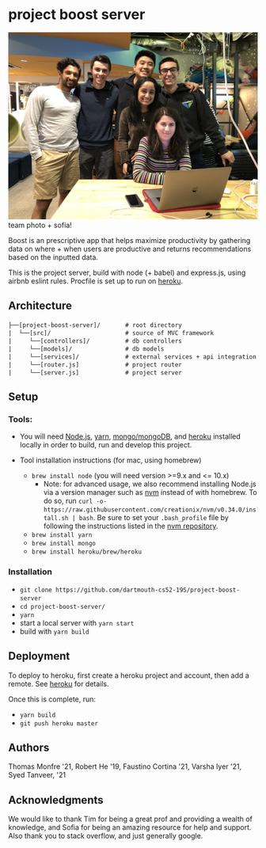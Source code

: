 # project boost server

![team photo](images/team-photo.jpg)
team photo + sofia!

Boost is an prescriptive app that helps maximize productivity by gathering data on where + when users are productive and returns recommendations based on the inputted data.

This is the project server, build with node (+ babel) and express.js, using airbnb eslint rules. Procfile is set up to run on [heroku](https://devcenter.heroku.com/articles/getting-started-with-nodejs#deploy-the-app).

## Architecture

```
├──[project-boost-server]/       # root directory
|  └──[src]/                     # source of MVC framework
|     └──[controllers]/          # db controllers
|     └──[models]/               # db models
|     └──[services]/             # external services + api integration
|     └──[router.js]             # project router
|     └──[server.js]             # project server
```

## Setup

### Tools:
- You will need [Node.js](https://nodejs.org/en/), [yarn](https://yarnpkg.com/en/), [mongo/mongoDB](https://www.mongodb.com/), and [heroku](https://www.heroku.com) installed locally in order to build, run and develop this project.

- Tool installation instructions (for mac, using homebrew)
	- `brew install node` (you will need version >=9.x and <= 10.x)
		- Note: for advanced usage, we also recommend installing Node.js via a version manager such as [nvm](https://github.com/creationix/nvm) instead of with homebrew. To do so, run `curl -o- https://raw.githubusercontent.com/creationix/nvm/v0.34.0/install.sh | bash`. Be sure to set your `.bash_profile` file by following the instructions listed in the [nvm repository](https://github.com/creationix/nvm).
	- `brew install yarn`
	- `brew install mongo`
	- `brew install heroku/brew/heroku`

### Installation

- `git clone https://github.com/dartmouth-cs52-19S/project-boost-server`
- `cd project-boost-server/`
- `yarn`
- start a local server with `yarn start`
- build with `yarn build`

## Deployment

To deploy to heroku, first create a heroku project and account, then add a remote. See [heroku](http://heroku.com) for details.

Once this is complete, run:
- `yarn build`
- `git push heroku master`

## Authors

Thomas Monfre '21,
Robert He '19,
Faustino Cortina '21,
Varsha Iyer '21,
Syed Tanveer, '21

## Acknowledgments
We would like to thank Tim for being a great prof and providing a wealth of knowledge, and Sofia for being an amazing resource for help and support. Also thank you to stack overflow, and just generally google.

